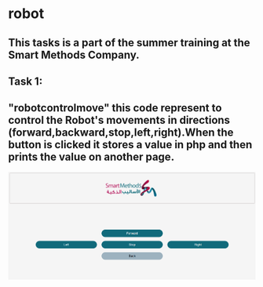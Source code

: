 # robot
**This tasks is a part of the summer training at the Smart Methods Company.**
--------------------------------------
**Task 1:**
--------------------------------------
"robotcontrolmove" this code represent to control the Robot's movements in directions (forward,backward,stop,left,right).When the button is clicked it stores a value in php and then prints the value on another page.
--------------------------------------
![](interfacepage.png)







